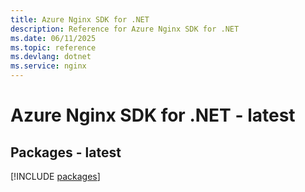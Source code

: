 ```yaml
---
title: Azure Nginx SDK for .NET
description: Reference for Azure Nginx SDK for .NET
ms.date: 06/11/2025
ms.topic: reference
ms.devlang: dotnet
ms.service: nginx
---
```

# Azure Nginx SDK for .NET - latest
## Packages - latest
[!INCLUDE [packages](nginx-index.md)]